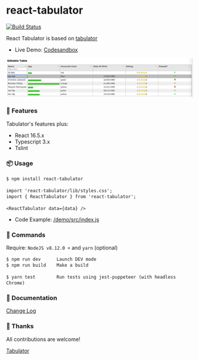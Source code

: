 # react-tabulator

[![Build Status](https://travis-ci.org/ngduc/react-tabulator.svg?branch=master)](https://travis-ci.org/ngduc/react-tabulator)

React Tabulator is based on [tabulator](https://github.com/olifolkerd/tabulator)

- Live Demo: [Codesandbox](https://codesandbox.io/s/oxmj02v696)

[![Screenshot](screenshot.png)](https://codesandbox.io/s/oxmj02v696)

### 🌟 Features

Tabulator's features plus:
- React 16.5.x
- Typescript 3.x
- Tslint

### 📦 Usage

```JS
$ npm install react-tabulator

import 'react-tabulator/lib/styles.css';
import { ReactTabulator } from 'react-tabulator';

<ReactTabulator data={data} />
```

- Code Example: [/demo/src/index.js](/demo/src/index.js)

### 🔧 Commands

Require: `NodeJS v8.12.0 +` and `yarn` (optional)

```
$ npm run dev      Launch DEV mode
$ npm run build    Make a build

$ yarn test        Run tests using jest-puppeteer (with headless Chrome)
```

### 📖 Documentation

[Change Log](/CHANGELOG.md)

### 🙌 Thanks

All contributions are welcome!

[Tabulator](https://github.com/olifolkerd/tabulator)